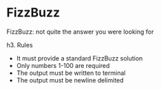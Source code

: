 # FizzBuzz
FizzBuzz: not quite the answer you were looking for

h3. Rules

* It must provide a standard FizzBuzz solution
* Only numbers 1-100 are required
* The output must be written to terminal
* The output must be newline delimited
